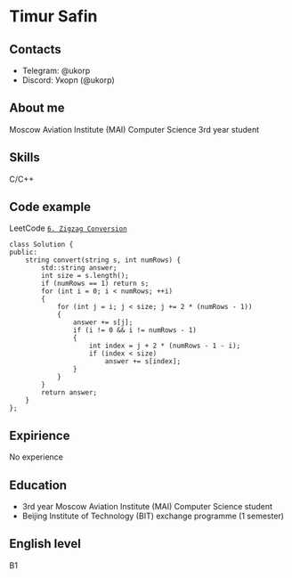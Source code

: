 # Timur Safin

## Contacts
* Telegram: @ukorp
* Discord: Укорп (@ukorp)

## About me

Moscow Aviation Institute (MAI) Computer Science 3rd year student

## Skills

C/C++

## Code example

LeetCode [`6. Zigzag Conversion`](https://leetcode.com/problems/zigzag-conversion/description/)

```
class Solution {
public:
    string convert(string s, int numRows) {
        std::string answer;
        int size = s.length();
        if (numRows == 1) return s; 
        for (int i = 0; i < numRows; ++i)
        {
            for (int j = i; j < size; j += 2 * (numRows - 1))
            {
                answer += s[j];
                if (i != 0 && i != numRows - 1)
                {
                    int index = j + 2 * (numRows - 1 - i);
                    if (index < size)
                        answer += s[index];
                }
            }
        } 
        return answer;
    }
};
```

## Expirience

No experience 

## Education

* 3rd year Moscow Aviation Institute (MAI) Computer Science student
* Beijing Institute of Technology (BIT) exchange programme (1 semester)

## English level

B1

